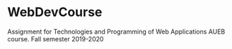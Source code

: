 # WebDevCourse
 Assignment for Technologies and Programming of Web Applications AUEB course. Fall semester 2019-2020
